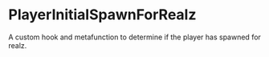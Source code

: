 # PlayerInitialSpawnForRealz
A custom hook and metafunction to determine if the player has spawned for realz.
